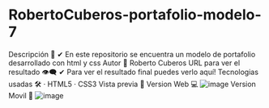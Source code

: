 # RobertoCuberos-portafolio-modelo-7
Descripción 💬
✔ En este repositorio se encuentra un modelo de portafolio desarrollado con html y css
Autor 🤠
Roberto Cuberos
URL para ver el resultado 👁‍🗨
✔ Para ver el resultado final puedes verlo aquí! 
Tecnologias usadas 🛠️
· HTML5
· CSS3
Vista previa 🔎
Version Web 💻
![image](https://user-images.githubusercontent.com/91293983/183308608-915cbbfe-15fc-43d6-9075-f5777e231106.png)
Version Movil 📱 
![image](https://user-images.githubusercontent.com/91293983/183308775-01730a1e-eb09-4483-90d7-7471986561f6.png)
